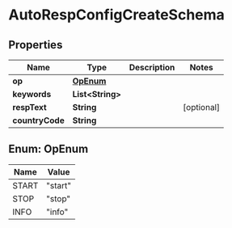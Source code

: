 

# AutoRespConfigCreateSchema


## Properties

| Name | Type | Description | Notes |
|------------ | ------------- | ------------- | -------------|
|**op** | [**OpEnum**](#OpEnum) |  |  |
|**keywords** | **List&lt;String&gt;** |  |  |
|**respText** | **String** |  |  [optional] |
|**countryCode** | **String** |  |  |



## Enum: OpEnum

| Name | Value |
|---- | -----|
| START | &quot;start&quot; |
| STOP | &quot;stop&quot; |
| INFO | &quot;info&quot; |



